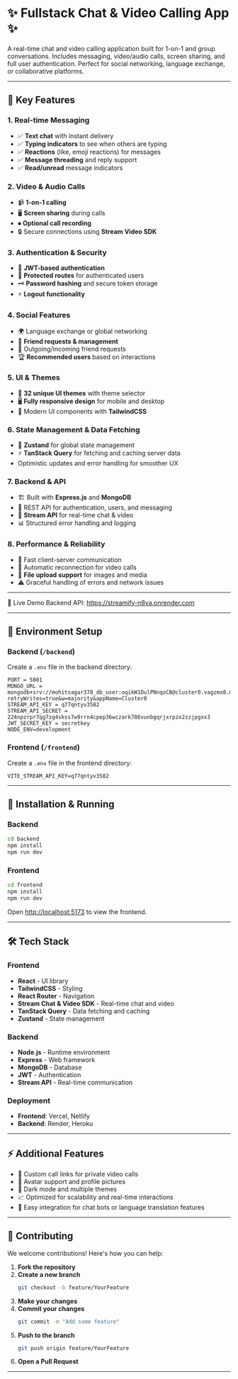 # ✨ Fullstack Chat & Video Calling App ✨

A real-time chat and video calling application built for 1-on-1 and group conversations. Includes messaging, video/audio calls, screen sharing, and full user authentication. Perfect for social networking, language exchange, or collaborative platforms.

---

## 🌟 Key Features

### 1. Real-time Messaging
- ✅ **Text chat** with instant delivery
- ✅ **Typing indicators** to see when others are typing
- ✅ **Reactions** (like, emoji reactions) for messages
- ✅ **Message threading** and reply support
- ✅ **Read/unread** message indicators

### 2. Video & Audio Calls
- 📹 **1-on-1 calling**
- 🖥 **Screen sharing** during calls
- ⏺ **Optional call recording**
- 🔒 Secure connections using **Stream Video SDK**

### 3. Authentication & Security
- 🔐 **JWT-based authentication**
- 🚪 **Protected routes** for authenticated users
- 🗝 **Password hashing** and secure token storage
- ⚡ **Logout functionality**

### 4. Social Features
- 🌍 Language exchange or global networking
- 👥 **Friend requests & management**
- 💌 Outgoing/incoming friend requests
- 🏆 **Recommended users** based on interactions

### 5. UI & Themes
- 🎨 **32 unique UI themes** with theme selector
- 🖥 **Fully responsive design** for mobile and desktop
- 🧩 Modern UI components with **TailwindCSS**

### 6. State Management & Data Fetching
- 🧠 **Zustand** for global state management
- ⚡ **TanStack Query** for fetching and caching server data
- Optimistic updates and error handling for smoother UX

### 7. Backend & API
- 🏗 Built with **Express.js** and **MongoDB**
- 🔄 REST API for authentication, users, and messaging
- 💬 **Stream API** for real-time chat & video
- 📊 Structured error handling and logging

### 8. Performance & Reliability
- 🚀 Fast client-server communication
- 🔄 Automatic reconnection for video calls
- 📂 **File upload support** for images and media
- ⚠ Graceful handling of errors and network issues

---

🚀 Live Demo
Backend API: https://streamify-n8va.onrender.com

---

## 🧪 Environment Setup

### Backend (`/backend`)

Create a `.env` file in the backend directory:

```env
PORT = 5001
MONGO_URL = mongodb+srv://mohitsagar378_db_user:oqikW1DulPNnqoCB@cluster0.vagzmx8.mongodb.net/streamify_db?retryWrites=true&w=majority&appName=Cluster0
STREAM_API_KEY = q77qntyv3582
STREAM_API_SECRET = 224npzrpr7qg7zg4skss7w9rrn4cpep36wczark786vunbgqrjxrpzx2zzjpgxx3
JWT_SECRET_KEY = secretkey
NODE_ENV=development
```

### Frontend (`/frontend`)

Create a `.env` file in the frontend directory:

```env
VITE_STREAM_API_KEY=q77qntyv3582
```

---

## 🔧 Installation & Running

### Backend

```bash
cd backend
npm install
npm run dev
```

### Frontend

```bash
cd frontend
npm install
npm run dev
```

Open [http://localhost:5173](http://localhost:5173) to view the frontend.

---

## 🛠 Tech Stack

### Frontend
- **React** - UI library
- **TailwindCSS** - Styling
- **React Router** - Navigation
- **Stream Chat & Video SDK** - Real-time chat and video
- **TanStack Query** - Data fetching and caching
- **Zustand** - State management

### Backend
- **Node.js** - Runtime environment
- **Express** - Web framework
- **MongoDB** - Database
- **JWT** - Authentication
- **Stream API** - Real-time communication

### Deployment
- **Frontend**: Vercel, Netlify
- **Backend**: Render, Heroku

---

## ⚡ Additional Features

- 🔗 Custom call links for private video calls
- 👤 Avatar support and profile pictures
- 🌙 Dark mode and multiple themes
- 📈 Optimized for scalability and real-time interactions
- 🤖 Easy integration for chat bots or language translation features

---

## 📝 Contributing

We welcome contributions! Here's how you can help:

1. **Fork the repository**
2. **Create a new branch**
   ```bash
   git checkout -b feature/YourFeature
   ```
3. **Make your changes**
4. **Commit your changes**
   ```bash
   git commit -m "Add some feature"
   ```
5. **Push to the branch**
   ```bash
   git push origin feature/YourFeature
   ```
6. **Open a Pull Request**

---
